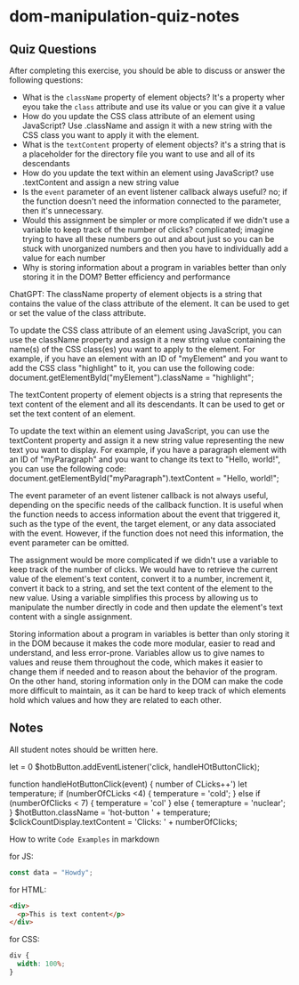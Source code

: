 # dom-manipulation-quiz-notes

## Quiz Questions

After completing this exercise, you should be able to discuss or answer the following questions:

- What is the `className` property of element objects?
It's a property wher eyou take the `class` attribute and use its value or you can give it a value
- How do you update the CSS class attribute of an element using JavaScript?
Use .className and assign it with a new string with the CSS class you want to apply it with the element.
- What is the `textContent` property of element objects?
it's a string that is a placeholder for the directory file you want to use and all of its descendants
- How do you update the text within an element using JavaScript?
use .textContent and assign a new string value
- Is the `event` parameter of an event listener callback always useful?
no; if the function doesn't need the information connected to the parameter, then it's unnecessary.
- Would this assignment be simpler or more complicated if we didn't use a variable to keep track of the number of clicks?
complicated; imagine trying to have all these numbers go out and about just so you can be stuck with unorganized numbers and then you have to individually add a value for each number
- Why is storing information about a program in variables better than only storing it in the DOM?
Better efficiency and performance

ChatGPT:
The className property of element objects is a string that contains the value of the class attribute of the element. It can be used to get or set the value of the class attribute.

To update the CSS class attribute of an element using JavaScript, you can use the className property and assign it a new string value containing the name(s) of the CSS class(es) you want to apply to the element. For example, if you have an element with an ID of "myElement" and you want to add the CSS class "highlight" to it, you can use the following code: document.getElementById("myElement").className = "highlight";

The textContent property of element objects is a string that represents the text content of the element and all its descendants. It can be used to get or set the text content of an element.

To update the text within an element using JavaScript, you can use the textContent property and assign it a new string value representing the new text you want to display. For example, if you have a paragraph element with an ID of "myParagraph" and you want to change its text to "Hello, world!", you can use the following code: document.getElementById("myParagraph").textContent = "Hello, world!";

The event parameter of an event listener callback is not always useful, depending on the specific needs of the callback function. It is useful when the function needs to access information about the event that triggered it, such as the type of the event, the target element, or any data associated with the event. However, if the function does not need this information, the event parameter can be omitted.

The assignment would be more complicated if we didn't use a variable to keep track of the number of clicks. We would have to retrieve the current value of the element's text content, convert it to a number, increment it, convert it back to a string, and set the text content of the element to the new value. Using a variable simplifies this process by allowing us to manipulate the number directly in code and then update the element's text content with a single assignment.

Storing information about a program in variables is better than only storing it in the DOM because it makes the code more modular, easier to read and understand, and less error-prone. Variables allow us to give names to values and reuse them throughout the code, which makes it easier to change them if needed and to reason about the behavior of the program. On the other hand, storing information only in the DOM can make the code more difficult to maintain, as it can be hard to keep track of which elements hold which values and how they are related to each other.

## Notes

All student notes should be written here.


let = 0
$hotbButton.addEventListener('click, handleHOtButtonClick);

function handleHotButtonClick(event) {
  number of CLicks++')
  let temperature;
  if (numberOfCLicks <4) {
    temperature = 'cold';
  } else if (numberOfClicks < 7) {
    temperature = 'col'
  } else {
    temerapture = 'nuclear';
  }
  $hotButton.className = 'hot-button ' + temperature;
  $clickCountDisplay.textContent = 'Clicks: ' + numberOfClicks;


How to write `Code Examples` in markdown

for JS:

```javascript
const data = "Howdy";
```

for HTML:

```html
<div>
  <p>This is text content</p>
</div>
```

for CSS:

```css
div {
  width: 100%;
}
```
